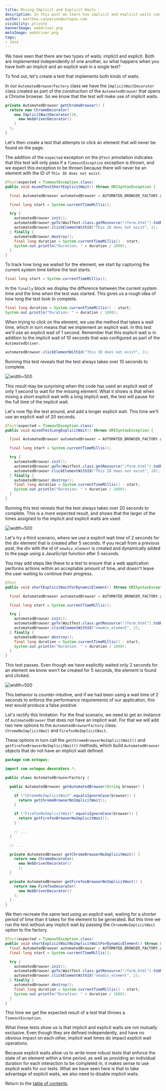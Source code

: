 ```yaml
---
title: Mixing Implicit and Explicit Waits
description: In this post we learn how implicit and explicit waits can interfere with each other.
author: matthew.casperson@octopus.com
visibility: private
bannerImage: webdriver.png
metaImage: webdriver.png
tags:
- Java
---
```


We have seen that there are two types of waits: implicit and explicit. Both are implemented independently of one another, so what happens when you have both an implicit and an explicit wait in a single test?

To find out, let's create a test that implements both kinds of waits.

In our `AutomatedBrowserFactory` class we have the `ImplicitWaitDecorator` class created as part of the construction of the `AutomatedBrowser` that opens a Chrome browser. So we know that the test will make use of implicit waits.

```java
private AutomatedBrowser getChromeBrowser() {
  return new ChromeDecorator(
    new ImplicitWaitDecorator(10,
      new WebDriverDecorator()
    )
  );
}
```

Let's then create a test that attempts to click an element that will never be found on the page.

The addition of the `expected` exception on the `@Test` annotation indicates that this test will only pass if a `TimeoutException` exception is thrown, and we expect this exception to be thrown because there will never be an element with the ID of `This ID does not exist`.

```java
@Test(expected = TimeoutException.class)
public void mixedTestShortExplicitWait() throws URISyntaxException {

  final AutomatedBrowser automatedBrowser = AUTOMATED_BROWSER_FACTORY.getAutomatedBrowser("Chrome");

  final long start = System.currentTimeMillis();

  try {
    automatedBrowser.init();
    automatedBrowser.goTo(WaitTest.class.getResource("/form.html").toURI().toString());
    automatedBrowser.clickElementWithId("This ID does not exist", 1);
  } finally {
    automatedBrowser.destroy();
    final long duration = System.currentTimeMillis() - start;
    System.out.println("Duration: " + duration / 1000);
  }
}
```

To track how long we waited for the element, we start by capturing the current system time before the test starts.

```java
final long start = System.currentTimeMillis();
```

In the `finally` block we display the difference between the current system time and the time when the test was started. This gives us a rough idea of how long the test took to complete.

```java
final long duration = System.currentTimeMillis() - start;
System.out.println("Duration: " + duration / 1000);
```

When trying to click on the element, we use the method that takes a wait time, which in turn means that we implement an explicit wait. In this test we'll use an explicit wait of 1 second. Remember that this explicit wait is in addition to the implicit wait of 10 seconds that was configured as part of the `AutomatedDriver`.

```java
automatedBrowser.clickElementWithId("This ID does not exist", 1);
```

Running this test reveals that the test always takes over 10 seconds to complete.

![](image1.png "width=500")

This result may be surprising when the code has used an explicit wait of only 1 second to wait for the missing element. What it shows is that when mixing a short explicit wait with a long implicit wait, the test will pause for the full time of the implicit wait.

Let's now flip the test around, and add a longer explicit wait. This time we'll use an explicit wait of 20 seconds.

```java
@Test(expected = TimeoutException.class)
public void mixedTestLongExplicitWait() throws URISyntaxException {

  final AutomatedBrowser automatedBrowser = AUTOMATED_BROWSER_FACTORY.getAutomatedBrowser("Chrome");

  final long start = System.currentTimeMillis();

  try {
    automatedBrowser.init();
    automatedBrowser.goTo(WaitTest.class.getResource("/form.html").toURI().toString());
    automatedBrowser.clickElementWithId("This ID does not exist", 20);
  } finally {
    automatedBrowser.destroy();
    final long duration = System.currentTimeMillis() - start;
    System.out.println("Duration: " + duration / 1000);
  }
}
```

Running this test reveals that the test always takes over 20 seconds to complete. This is a more expected result, and shows that the larger of the times assigned to the implicit and explicit waits are used.

![](image2.png "width=500")

Let's try a third scenario, where we use a explicit wait time of 2 seconds for the div element that is created after 5 seconds. If you recall from a previous post, the div with the id of `newdiv_element` is created and dynamically added to the page using a JavaScript function after 5 seconds.

You may add steps like these to a test to ensure that a web application performs actions within an acceptable amount of time, and doesn't leave the user waiting to continue their progress.

```java
@Test
public void shortExplicitWaitForDynamicElement() throws URISyntaxException {

  final AutomatedBrowser automatedBrowser = AUTOMATED_BROWSER_FACTORY.getAutomatedBrowser("Chrome");

  final long start = System.currentTimeMillis();

  try {
    automatedBrowser.init();
    automatedBrowser.goTo(WaitTest.class.getResource("/form.html").toURI().toString());
    automatedBrowser.clickElementWithId("newdiv_element", 2);
  } finally {
    automatedBrowser.destroy();
    final long duration = System.currentTimeMillis() - start;
    System.out.println("Duration: " + duration / 1000);
  }
}
```

This test passes. Even though we have explicitly waited only 2 seconds for an element we know won't be created for 5 seconds, the element is found and clicked.

![](image3.png "width=500")

This behavior is counter-intuitive, and if we had been using a wait time of 2 seconds to enforce the performance requirements of our application, this test would produce a false positive.

Let's rectify this limitation. For the final scenario, we need to get an instance of `AutomatedBrowser` that does not have an implicit wait. For that we will add two new options to the `AutomatedBrowserFactory` class: `ChromeNoImplicitWait` and `FirefoxNoImplicitWait`.

These options in turn call the `getChromeBrowserNoImplicitWait()` and `getFirefoxBrowserNoImplicitWait()` methods, which build `AutomatedBrowser` objects that do not have an implicit wait defined.

```java
package com.octopus;

import com.octopus.decorators.*;

public class AutomatedBrowserFactory {

  public AutomatedBrowser getAutomatedBrowser(String browser) {

    if ("ChromeNoImplicitWait".equalsIgnoreCase(browser)) {
      return getChromeBrowserNoImplicitWait();
    }

    if ("FirefoxNoImplicitWait".equalsIgnoreCase(browser)) {
      return getFirefoxBrowserNoImplicitWait();
    }

    // ...
  }

  // ...

  private AutomatedBrowser getChromeBrowserNoImplicitWait() {
    return new ChromeDecorator(
      new WebDriverDecorator()
      );
  }

  private AutomatedBrowser getFirefoxBrowserNoImplicitWait() {
    return new FirefoxDecorator(
      new WebDriverDecorator()
    );
  }
}
```

We then recreate the same test using an explicit wait, waiting for a shorter period of time than it takes for the element to be generated. But this time we run the test without any implicit wait by passing the `ChromeNoImplicitWait` option to the factory.

```java
@Test(expected = TimeoutException.class)
public void shortExplicitWaitNoImplicitWaitForDynamicElement() throws URISyntaxException {
  final AutomatedBrowser automatedBrowser = AUTOMATED_BROWSER_FACTORY.getAutomatedBrowser("ChromeNoImplicitWait");
  final long start = System.currentTimeMillis();

  try {
    automatedBrowser.init();
    automatedBrowser.goTo(WaitTest.class.getResource("/form.html").toURI().toString());
    automatedBrowser.clickElementWithId("newdiv_element", 2);
  } finally {
    automatedBrowser.destroy();
    final long duration = System.currentTimeMillis() - start;
    System.out.println("Duration: " + duration / 1000);
  }
}
```

This time we get the expected result of a test that throws a `TimeoutException`.

What these tests show us is that implicit and explicit waits are not mutually exclusive. Even though they are defined independently, and have no obvious impact on each other, implicit wait times do impact explicit wait operations.

Because explicit waits allow us to write more robust tests that enforce the state of an element within a time period, as well as providing an individual duration for each interaction to be completed in, it makes sense to use explicit waits for our tests. What we have seen here is that to take advantage of explicit waits, we also need to disable implicit waits.

Return to the [table of contents](../0-toc/webdriver-toc.md).
